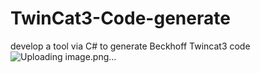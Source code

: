 # TwinCat3-Code-generate
develop a tool via C# to generate Beckhoff Twincat3 code
![Uploading image.png…]()

